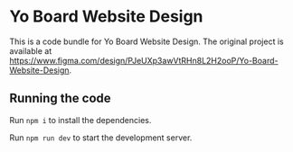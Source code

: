 
  # Yo Board Website Design

  This is a code bundle for Yo Board Website Design. The original project is available at https://www.figma.com/design/PJeUXp3awVtRHn8L2H2ooP/Yo-Board-Website-Design.

  ## Running the code

  Run `npm i` to install the dependencies.

  Run `npm run dev` to start the development server.
  